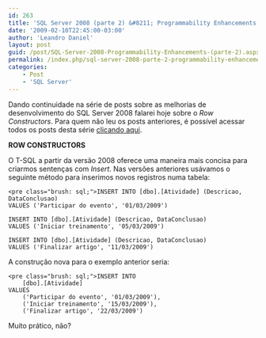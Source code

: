```yaml
---
id: 263
title: 'SQL Server 2008 (parte 2) &#8211; Programmability Enhancements'
date: '2009-02-10T22:45:00-03:00'
author: 'Leandro Daniel'
layout: post
guid: /post/SQL-Server-2008-Programmability-Enhancements-(parte-2).aspx
permalink: /index.php/sql-server-2008-parte-2-programmability-enhancements/
categories:
    - Post
    - 'SQL Server'
---
```


Dando continuidade na série de posts sobre as melhorias de desenvolvimento do SQL Server 2008 falarei hoje sobre o *Row Constructors*. Para quem não leu os posts anteriores, é possível acessar todos os posts desta série [clicando aqui](/blog/?tag=/sql+server+2008).

**ROW CONSTRUCTORS**

O T-SQL a partir da versão 2008 oferece uma maneira mais concisa para criarmos sentenças com *Insert*. Nas versões anteriores usávamos o seguinte método para inserimos novos registros numa tabela:

```
<pre class="brush: sql;">INSERT INTO [dbo].[Atividade] (Descricao, DataConclusao) 
VALUES ('Participar do evento', '01/03/2009')

INSERT INTO [dbo].[Atividade] (Descricao, DataConclusao) 
VALUES ('Iniciar treinamento', '05/03/2009')

INSERT INTO [dbo].[Atividade] (Descricao, DataConclusao) 
VALUES ('Finalizar artigo', '11/03/2009')
```

A construção nova para o exemplo anterior seria:

```
<pre class="brush: sql;">INSERT INTO 
	[dbo].[Atividade]
VALUES 
	('Participar do evento', '01/03/2009'), 
	('Iniciar treinamento', '15/03/2009'),
	('Finalizar artigo', '22/03/2009')
```

Muito prático, não?